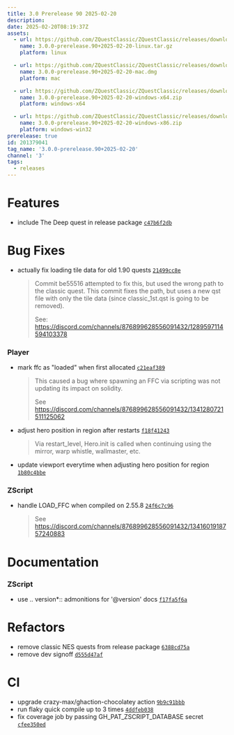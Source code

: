 ```yaml
---
title: 3.0 Prerelease 90 2025-02-20
description: 
date: 2025-02-20T08:19:37Z
assets: 
  - url: https://github.com/ZQuestClassic/ZQuestClassic/releases/download/3.0.0-prerelease.90%2B2025-02-20/3.0.0-prerelease.90%2B2025-02-20-linux.tar.gz
    name: 3.0.0-prerelease.90+2025-02-20-linux.tar.gz
    platform: linux

  - url: https://github.com/ZQuestClassic/ZQuestClassic/releases/download/3.0.0-prerelease.90%2B2025-02-20/3.0.0-prerelease.90%2B2025-02-20-mac.dmg
    name: 3.0.0-prerelease.90+2025-02-20-mac.dmg
    platform: mac

  - url: https://github.com/ZQuestClassic/ZQuestClassic/releases/download/3.0.0-prerelease.90%2B2025-02-20/3.0.0-prerelease.90%2B2025-02-20-windows-x64.zip
    name: 3.0.0-prerelease.90+2025-02-20-windows-x64.zip
    platform: windows-x64

  - url: https://github.com/ZQuestClassic/ZQuestClassic/releases/download/3.0.0-prerelease.90%2B2025-02-20/3.0.0-prerelease.90%2B2025-02-20-windows-x86.zip
    name: 3.0.0-prerelease.90+2025-02-20-windows-x86.zip
    platform: windows-win32
prerelease: true
id: 201379041
tag_name: '3.0.0-prerelease.90+2025-02-20'
channel: '3'
tags:
  - releases
---
```





# Features

- include The Deep quest in release package [`c47b6f2db`](https://github.com/ZQuestClassic/ZQuestClassic/commit/c47b6f2dbbb4e7a510c7cf1fc7f4fc3d16e44da3)

# Bug Fixes

- actually fix loading tile data for old 1.90 quests [`21499cc8e`](https://github.com/ZQuestClassic/ZQuestClassic/commit/21499cc8e7ea7e602880f90ff49b38b50c893c75)
   &nbsp;
   >Commit be55516 attempted to fix this, but used the wrong path to the classic quest. This commit fixes the path, but uses a new qst file with only the tile data (since classic_1st.qst is going to be removed).  
   >
   >See: https://discord.com/channels/876899628556091432/1289597114594103378 
   >

### Player

- mark ffc as "loaded" when first allocated [`c21eaf389`](https://github.com/ZQuestClassic/ZQuestClassic/commit/c21eaf38997fe5802263f9d513861dcec80e9a66)
   &nbsp;
   >This caused a bug where spawning an FFC via scripting was not updating its impact on solidity.  
   >
   >See https://discord.com/channels/876899628556091432/1341280721511125062 
   >
- adjust hero position in region after restarts [`f18f41243`](https://github.com/ZQuestClassic/ZQuestClassic/commit/f18f41243474ba7c408b3a7e1a1c1ca818670ed3)
   &nbsp;
   >Via restart_level, Hero.init is called when continuing using the mirror, warp whistle, wallmaster, etc. 
   >
- update viewport everytime when adjusting hero position for region [`1b80c4bbe`](https://github.com/ZQuestClassic/ZQuestClassic/commit/1b80c4bbe53d2d2f4947930dfc2cb985139a7e84)

### ZScript

- handle LOAD_FFC when compiled on 2.55.8 [`24f6c7c96`](https://github.com/ZQuestClassic/ZQuestClassic/commit/24f6c7c96e77ac520726cc9c99fc56343be9fe22)
   &nbsp;
   >See https://discord.com/channels/876899628556091432/1341601918757240883 
   >

# Documentation

### ZScript

- use .. version*:: admonitions for '@version' docs [`f17fa5f6a`](https://github.com/ZQuestClassic/ZQuestClassic/commit/f17fa5f6a1b5eae327e003b0e44bef0aac767c83)

# Refactors

- remove classic NES quests from release package [`6388cd75a`](https://github.com/ZQuestClassic/ZQuestClassic/commit/6388cd75a09c15f6f7a4cf598631038907b2cad3)
- remove dev signoff [`d555d47af`](https://github.com/ZQuestClassic/ZQuestClassic/commit/d555d47af1c84b8a3a257322b069d503f73e7fb6)

# CI

- upgrade crazy-max/ghaction-chocolatey action [`9b9c91bbb`](https://github.com/ZQuestClassic/ZQuestClassic/commit/9b9c91bbb3675543ff6851e7799c7f59bcc5ba22)
- run flaky quick compile up to 3 times [`4ddfeb038`](https://github.com/ZQuestClassic/ZQuestClassic/commit/4ddfeb0385da76d95b05fe98f2bbbda6c618ae32)
- fix coverage job by passing GH_PAT_ZSCRIPT_DATABASE secret [`cfee350ed`](https://github.com/ZQuestClassic/ZQuestClassic/commit/cfee350ed7024e9dc6e00e6a04e778b419452630)
